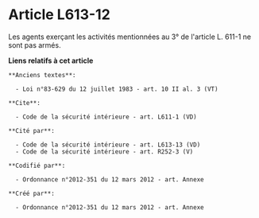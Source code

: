 # Article L613-12

Les agents exerçant les activités mentionnées au 3° de l'article L. 611-1 ne sont pas armés.

**Liens relatifs à cet article**

	**Anciens textes**:

	  - Loi n°83-629 du 12 juillet 1983 - art. 10 II al. 3 (VT)

	**Cite**:

	  - Code de la sécurité intérieure - art. L611-1 (VD)

	**Cité par**:

	  - Code de la sécurité intérieure - art. L613-13 (VD)
	  - Code de la sécurité intérieure - art. R252-3 (V)

	**Codifié par**:

	  - Ordonnance n°2012-351 du 12 mars 2012 - art. Annexe

	**Créé par**:

	  - Ordonnance n°2012-351 du 12 mars 2012 - art. Annexe
